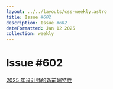 ```yaml
---
layout: ../../layouts/css-weekly.astro
title: Issue #602
description: Issue #602
dateFormatted: Jan 12 2025
collection: weekly
---
```


# Issue #602

[2025 年设计师的新前端特性](./new-front-end-features)
